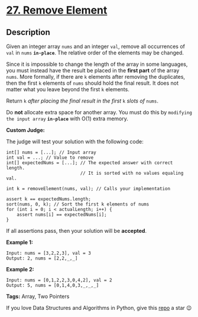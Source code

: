 # [27. Remove Element][title]

## Description

Given an integer array `nums` and an integer `val`, remove all occurrences of `val` in `nums` **`in-place`**. The relative order of the elements may be changed.

Since it is impossible to change the length of the array in some languages, you must instead have the result be placed in the **first part** of the array `nums`. More formally, if there are `k` elements after removing the duplicates, then the first `k` elements of `nums` should hold the final result. It does not matter what you leave beyond the first `k` elements.

Return `k` _after placing the final result in the first_ `k` _slots of_ `nums`.

Do **not** allocate extra space for another array. You must do this by `modifying the input array` **`in-place`** with O(1) extra memory.

**Custom Judge:**

The judge will test your solution with the following code:

```
int[] nums = [...]; // Input array
int val = ...; // Value to remove
int[] expectedNums = [...]; // The expected answer with correct length.
                            // It is sorted with no values equaling val.

int k = removeElement(nums, val); // Calls your implementation

assert k == expectedNums.length;
sort(nums, 0, k); // Sort the first k elements of nums
for (int i = 0; i < actualLength; i++) {
    assert nums[i] == expectedNums[i];
}
```

If all assertions pass, then your solution will be **accepted**.

**Example 1:**
```text
Input: nums = [3,2,2,3], val = 3
Output: 2, nums = [2,2,_,_]
```

**Example 2:**
```text
Input: nums = [0,1,2,2,3,0,4,2], val = 2
Output: 5, nums = [0,1,4,0,3,_,_,_]
```

**Tags:** Array, Two Pointers

If you love Data Structures and Algorithms in Python, give this [repo][me] a star :wink:

[title]: https://leetcode.com/problems/remove-element/
[me]: https://github.com/bumblebee211196/awesome-python-leetcode
